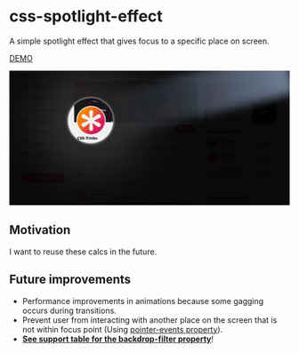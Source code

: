 # css-spotlight-effect

A simple spotlight effect that gives focus to a specific place on screen.

[DEMO]()

[![demo print](demo-print.png)]()

## Motivation

I want to reuse these calcs in the future.

## Future improvements

- Performance improvements in animations because some gagging occurs during transitions.
- Prevent user from interacting with another place on the screen that is not within focus point (Using [pointer-events property](https://developer.mozilla.org/pt-BR/docs/Web/CSS/pointer-events)).
- **[See support table for the backdrop-filter property](https://caniuse.com/#feat=css-backdrop-filter)**!